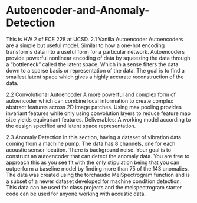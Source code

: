 # Autoencoder-and-Anomaly-Detection
This is HW 2 of ECE 228 at UCSD. 
2.1 Vanilla Autoencoder
Autoencoders are a simple but useful model. Similar to how a one-hot encoding transforms data into a
useful form for a particular network. Autoencoders provide powerful nonlinear encoding of data by squeezing the
data through a “bottleneck” called the latent space. Which in a sense filters the data down to a sparse basis or
representation of the data. The goal is to find a smallest latent space which gives a highly accurate reconstruction of
the data.  

2.2 Convolutional Autoencoder
A more powerful and complex form of autoencoder which can combine local information to create
complex abstract features across 2D image patches. Using max pooling provides invariant features while only
using convolution layers to reduce feature map size yields equivariant features. Deliverables: A working model
according to the design specified and latent space representation.  

2.3 Anomaly Detection
In this section, having a dataset of vibration data coming from a machine pump. The data has 8
channels, one for each acoustic sensor location. There is background noise. Your goal is to construct an autoencoder
that can detect the anomaly data. You are free to approach this as you see fit with the only stipulation being that you
can outperform a baseline model by finding more than 75 of the 143 anomalies. The data was created using the
torchaudio MelSpectrogram function and is a subset of a newer dataset developed for machine condition detection.
This data can be used for class projects and the melspectrogram starter code can be used for anyone working with
acoustic data.

